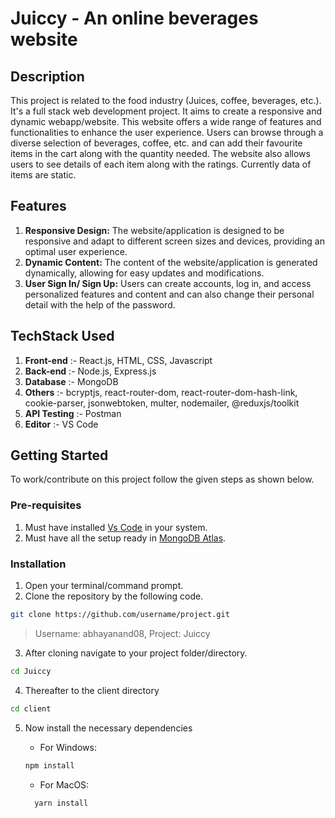 # **Juiccy - An online beverages website**
## Description
This project is related to the food industry (Juices, coffee, beverages, etc.). It's a full stack web development project. It aims to create a responsive and dynamic webapp/website. This website offers a wide range of features and functionalities to enhance the user experience. Users can browse through a diverse selection of beverages, coffee, etc. and can add their favourite items in the cart along with the quantity needed. The website also allows users to see details of each item along with the ratings. Currently data of items are static.

## Features
1. **Responsive Design:** The website/application is designed to be responsive and adapt to different screen sizes and devices, providing an optimal user experience.
2. **Dynamic Content:** The content of the website/application is generated dynamically, allowing for easy updates and modifications.
3. **User Sign In/ Sign Up:** Users can create accounts, log in, and access personalized features and content and can also change their personal detail with the help of the password.

## TechStack Used
1. **Front-end** :-  React.js, HTML, CSS, Javascript
2. **Back-end** :-  Node.js, Express.js
3. **Database** :-  MongoDB
4. **Others** :-  bcryptjs, react-router-dom, react-router-dom-hash-link, cookie-parser, jsonwebtoken, multer, nodemailer, @reduxjs/toolkit
5. **API Testing** :-  Postman
6. **Editor** :-  VS Code

## Getting Started
To work/contribute on this project follow the given steps as shown below.

### Pre-requisites
1. Must have installed [Vs Code](https://code.visualstudio.com/) in your system.
2. Must have all the setup ready in [MongoDB Atlas](https://www.mongodb.com/atlas/database).

### Installation
1. Open your terminal/command prompt.
2. Clone the repository by the following code.
```bash
git clone https://github.com/username/project.git
```
> Username: abhayanand08, Project: Juiccy

3. After cloning navigate to your project folder/directory.
```bash
cd Juiccy
```
4. Thereafter to the client directory
```bash
cd client
```
5. Now install the necessary dependencies

   * For Windows:
   ```bash
   npm install
   ```
   * For MacOS:
   ```bash
     yarn install
   ```
